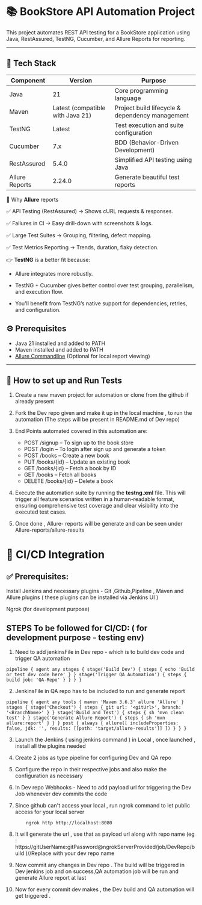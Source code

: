 # 📚 BookStore API Automation Project

This project automates REST API testing for a BookStore application using Java, RestAssured, TestNG, Cucumber, and Allure Reports for reporting.

---

## 🚀 Tech Stack

| Component | Version | Purpose                   |
| --------- | ------- | ------------------------- |
| Java      | 21      | Core programming language |
| Maven | Latest (compatible with Java 21) | Project build lifecycle & dependency management |
| TestNG   | Latest  | Test execution and suite configuration |
| Cucumber | 7.x     | BDD (Behavior-Driven Development)      |
| RestAssured | 5.4.0   | Simplified API testing using Java |
| Allure Reports | 2.24.0  | Generate beautiful test reports |

🧪 Why **Allure** reports

✅ API Testing (RestAssured) → Shows cURL requests & responses.

✅ Failures in CI → Easy drill-down with screenshots & logs.

✅ Large Test Suites → Grouping, filtering, defect mapping.

✅ Test Metrics Reporting → Trends, duration, flaky detection.

👉 **TestNG** is a better fit because:

- Allure integrates more robustly.

- TestNG + Cucumber gives better control over test grouping, parallelism, and execution flow.

- You'll benefit from TestNG’s native support for dependencies, retries, and configuration.



## ⚙️ Prerequisites

- Java 21 installed and added to PATH
- Maven installed and added to PATH
- [Allure Commandline](https://docs.qameta.io/allure/#_installing_a_commandline) (Optional for local report viewing)

---

## 🧪 How to set up and  Run Tests

1) Create a new maven project for automation or clone from the github if already present
2) Fork the Dev repo given and make it up in the local machine , to run the automation (The steps will be present in README.md of Dev repo)
3) End Points automated covered in this automation are:

    * POST /signup – To sign up to the book store
    * POST /login – To login after sign up and generate a token
    * POST /books – Create a new book
    * PUT /books/{id} – Update an existing book
    * GET /books/{id} – Fetch a book by ID
    * GET /books – Fetch all books
    * DELETE /books/{id} – Delete a book

6) Execute the automation suite by running the **testng.xml** file. This will trigger all feature scenarios written in a human-readable format, ensuring comprehensive test coverage and clear visibility into the executed test cases.
7) Once done , Allure- reports will be generate and can be seen under Allure-reports/allure-results


# **🚀 CI/CD Integration**

## **✅ Prerequisites:**

Install Jenkins and necessary plugins - Git ,Github,Pipeline , Maven and Allure plugins ( these plugins can be installed via Jenkins UI )

Ngrok (for development purpose)

## **STEPS To be followed for CI/CD:** ( for development purpose - testing env)

1) Need to add jenkinsFile in Dev repo - which is to build dev code and trigger QA automation

<pre lang="groovy"><code>pipeline { agent any stages { stage('Build Dev') { steps { echo 'Build or test dev code here' } } stage('Trigger QA Automation') { steps { build job: 'QA-Repo' } } } } </code></pre>


2) JenkinsFile in QA repo has to be included to run and generate report

<pre lang="groovy"><code>pipeline { agent any tools { maven 'Maven 3.6.3' allure 'Allure' } stages { stage('Checkout') { steps { git url: '&lt;gitUrl&gt;', branch: '&lt;BranchName&gt;' } } stage('Build and Test') { steps { sh 'mvn clean test' } } stage('Generate Allure Report') { steps { sh 'mvn allure:report' } } } post { always { allure([ includeProperties: false, jdk: '', results: [[path: 'target/allure-results']] ]) } } }</code></pre>

3) Launch the Jenkins ( using jenkins command ) in Local , once launched , install all the plugins needed
4) Create 2 jobs as type pipeline for configuring Dev and QA repo
5) Configure the repo in their respective jobs and also make the configuration as necessary
6) In Dev repo Webhooks - Need to add payload url for triggering the Dev Job whenever dev commits the code
7) Since github can't access your local , run ngrok command to let public access for your local server

           ngrok http http://localhost:8080 
8) It will generate the url , use that as payload url along with repo name (eg : https://gitUserName:gitPassword@ngrokServerProvided/job/DevRepo/build )//Replace with your dev repo name
9) Now commit any changes in Dev repo . The build will be triggered in Dev jenkins job and on success,QA automation job will be run and generate Allure report at last
10) Now for every commit dev makes , the Dev build and QA automation will get triggered .

